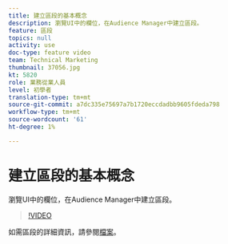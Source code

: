 ```yaml
---
title: 建立區段的基本概念
description: 瀏覽UI中的欄位，在Audience Manager中建立區段。
feature: 區段
topics: null
activity: use
doc-type: feature video
team: Technical Marketing
thumbnail: 37056.jpg
kt: 5820
role: 業務從業人員
level: 初學者
translation-type: tm+mt
source-git-commit: a7dc335e75697a7b1720eccdadbb9605fdeda798
workflow-type: tm+mt
source-wordcount: '61'
ht-degree: 1%

---
```



# 建立區段的基本概念

瀏覽UI中的欄位，在Audience Manager中建立區段。

>[!VIDEO](https://video.tv.adobe.com/v/37056/?quality=12&learn=on)

如需區段的詳細資訊，請參閱[檔案](https://docs.adobe.com/content/help/en/audience-manager/user-guide/features/segments/segments-purpose.html)。
